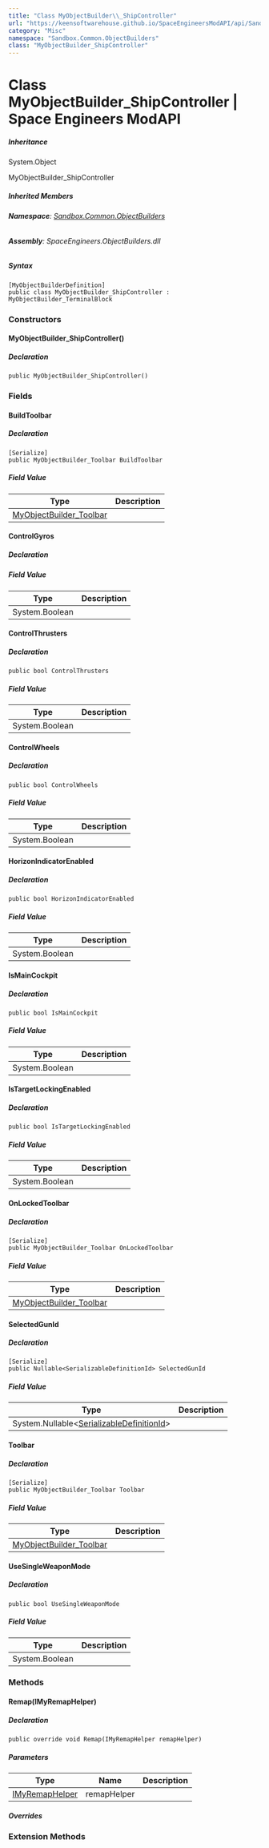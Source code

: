 ```yaml
---
title: "Class MyObjectBuilder\\_ShipController"
url: "https://keensoftwarehouse.github.io/SpaceEngineersModAPI/api/Sandbox.Common.ObjectBuilders.MyObjectBuilder_ShipController.html"
category: "Misc"
namespace: "Sandbox.Common.ObjectBuilders"
class: "MyObjectBuilder_ShipController"
---
```


# Class MyObjectBuilder\_ShipController | Space Engineers ModAPI

##### Inheritance

System.Object

MyObjectBuilder\_ShipController

##### Inherited Members

###### **Namespace**: [Sandbox.Common.ObjectBuilders](https://keensoftwarehouse.github.io/SpaceEngineersModAPI/api/Sandbox.Common.ObjectBuilders.html)

###### **Assembly**: SpaceEngineers.ObjectBuilders.dll

##### Syntax

```
[MyObjectBuilderDefinition]
public class MyObjectBuilder_ShipController : MyObjectBuilder_TerminalBlock
```

### Constructors

#### MyObjectBuilder\_ShipController()

##### Declaration

```
public MyObjectBuilder_ShipController()
```

### Fields

#### BuildToolbar

##### Declaration

```
[Serialize]
public MyObjectBuilder_Toolbar BuildToolbar
```

##### Field Value

| Type | Description |
| --- | --- |
| [MyObjectBuilder\_Toolbar](https://keensoftwarehouse.github.io/SpaceEngineersModAPI/api/VRage.Game.MyObjectBuilder_Toolbar.html) |     |

#### ControlGyros

##### Declaration

##### Field Value

| Type | Description |
| --- | --- |
| System.Boolean |     |

#### ControlThrusters

##### Declaration

```
public bool ControlThrusters
```

##### Field Value

| Type | Description |
| --- | --- |
| System.Boolean |     |

#### ControlWheels

##### Declaration

```
public bool ControlWheels
```

##### Field Value

| Type | Description |
| --- | --- |
| System.Boolean |     |

#### HorizonIndicatorEnabled

##### Declaration

```
public bool HorizonIndicatorEnabled
```

##### Field Value

| Type | Description |
| --- | --- |
| System.Boolean |     |

#### IsMainCockpit

##### Declaration

```
public bool IsMainCockpit
```

##### Field Value

| Type | Description |
| --- | --- |
| System.Boolean |     |

#### IsTargetLockingEnabled

##### Declaration

```
public bool IsTargetLockingEnabled
```

##### Field Value

| Type | Description |
| --- | --- |
| System.Boolean |     |

#### OnLockedToolbar

##### Declaration

```
[Serialize]
public MyObjectBuilder_Toolbar OnLockedToolbar
```

##### Field Value

| Type | Description |
| --- | --- |
| [MyObjectBuilder\_Toolbar](https://keensoftwarehouse.github.io/SpaceEngineersModAPI/api/VRage.Game.MyObjectBuilder_Toolbar.html) |     |

#### SelectedGunId

##### Declaration

```
[Serialize]
public Nullable<SerializableDefinitionId> SelectedGunId
```

##### Field Value

| Type | Description |
| --- | --- |
| System.Nullable<[SerializableDefinitionId](https://keensoftwarehouse.github.io/SpaceEngineersModAPI/api/VRage.ObjectBuilders.SerializableDefinitionId.html)\> |     |

#### Toolbar

##### Declaration

```
[Serialize]
public MyObjectBuilder_Toolbar Toolbar
```

##### Field Value

| Type | Description |
| --- | --- |
| [MyObjectBuilder\_Toolbar](https://keensoftwarehouse.github.io/SpaceEngineersModAPI/api/VRage.Game.MyObjectBuilder_Toolbar.html) |     |

#### UseSingleWeaponMode

##### Declaration

```
public bool UseSingleWeaponMode
```

##### Field Value

| Type | Description |
| --- | --- |
| System.Boolean |     |

### Methods

#### Remap(IMyRemapHelper)

##### Declaration

```
public override void Remap(IMyRemapHelper remapHelper)
```

##### Parameters

| Type | Name | Description |
| --- | --- | --- |
| [IMyRemapHelper](https://keensoftwarehouse.github.io/SpaceEngineersModAPI/api/VRage.ModAPI.IMyRemapHelper.html) | remapHelper |     |

##### Overrides

### Extension Methods